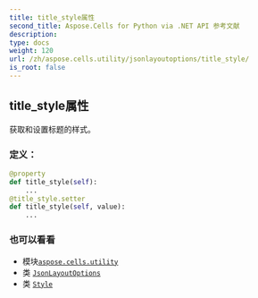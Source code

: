 ```yaml
---
title: title_style属性
second_title: Aspose.Cells for Python via .NET API 参考文献
description:
type: docs
weight: 120
url: /zh/aspose.cells.utility/jsonlayoutoptions/title_style/
is_root: false
---
```

## title_style属性

获取和设置标题的样式。
### 定义：
```python
@property
def title_style(self):
    ...
@title_style.setter
def title_style(self, value):
    ...
```

### 也可以看看
* 模块[`aspose.cells.utility`](../../)
* 类 [`JsonLayoutOptions`](/cells/python-net/zh/aspose.cells.utility/jsonlayoutoptions)
* 类 [`Style`](/cells/python-net/zh/aspose.cells/style)
